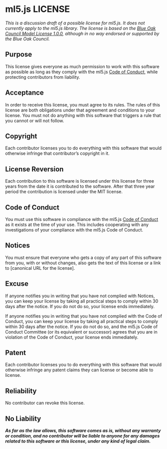 # ml5.js LICENSE

_This is a discussion draft of a possible license for ml5.js. It does not currently apply to the ml5.js library. The license is based on the [Blue Oak Council Model License 1.0.0](https://blueoakcouncil.org/license/1.0.0), although in no way endorsed or supported by the Blue Oak Council._

## Purpose

This license gives everyone as much permission to work with this software as possible as long as they comply with the ml5.js [Code of Conduct](README.md), while protecting contributors from liability.

## Acceptance

In order to receive this license, you must agree to its rules. The rules of this license are both obligations under that agreement and conditions to your license. You must not do anything with this software that triggers a rule that you cannot or will not follow.

## Copyright

Each contributor licenses you to do everything with this software that would otherwise infringe that contributor’s copyright in it.

## License Reversion

Each contribution to this software is licensed under this license for three years from the date it is contributed to the software. After that three year period the contribution is licensed under the MIT license.

## Code of Conduct

You must use this software in compliance with the ml5.js [Code of Conduct](README.md) as it exists at the time of your use. This includes cooperating with any investigations of your compliance with the ml5.js Code of Conduct.

## Notices

You must ensure that everyone who gets a copy of any part of this software from you, with or without changes, also gets the text of this license or a link to [canonical URL for the license].

## Excuse

If anyone notifies you in writing that you have not complied with Notices, you can keep your license by taking all practical steps to comply within 30 days after the notice. If you do not do so, your license ends immediately.

If anyone notifies you in writing that you have not complied with the Code of Conduct, you can keep your license by taking all practical steps to comply within 30 days after the notice. If you do not do so, and the ml5.js Code of Conduct Committee (or its equivalent or successor) agrees that you are in violation of the Code of Conduct, your license ends immediately.

## Patent

Each contributor licenses you to do everything with this software that would otherwise infringe any patent claims they can license or become able to license.

## Reliability

No contributor can revoke this license.

## No Liability

**_As far as the law allows, this software comes as is, without any warranty or condition, and no contributor will be liable to anyone for any damages related to this software or this license, under any kind of legal claim._**

